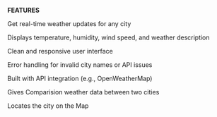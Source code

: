 **FEATURES**

Get real-time weather updates for any city

Displays temperature, humidity, wind speed, and weather description

Clean and responsive user interface

Error handling for invalid city names or API issues

Built with API integration (e.g., OpenWeatherMap)

Gives Comparision weather data between two cities

Locates the city on the Map
